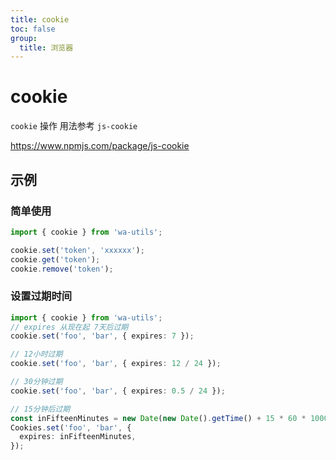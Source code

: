 ```yaml
---
title: cookie
toc: false
group:
  title: 浏览器
---
```


# cookie

`cookie` 操作 用法参考 `js-cookie`

https://www.npmjs.com/package/js-cookie

## 示例

### 简单使用

```typescript
import { cookie } from 'wa-utils';

cookie.set('token', 'xxxxxx');
cookie.get('token');
cookie.remove('token');
```

### 设置过期时间

```typescript
import { cookie } from 'wa-utils';
// expires 从现在起 7天后过期
cookie.set('foo', 'bar', { expires: 7 });

// 12小时过期
cookie.set('foo', 'bar', { expires: 12 / 24 });

// 30分钟过期
cookie.set('foo', 'bar', { expires: 0.5 / 24 });

// 15分钟后过期
const inFifteenMinutes = new Date(new Date().getTime() + 15 * 60 * 1000);
Cookies.set('foo', 'bar', {
  expires: inFifteenMinutes,
});
```
